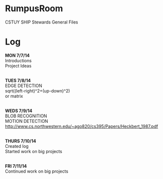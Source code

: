 <html>

<head>
<h1>
RumpusRoom
</h1>
CSTUY SHIP Stewards General Files
</head>

<br>

<body>
<h1>
Log
</h1>

<b>MON 7/7/14</b><br>
Introductions<br>
Project Ideas<br><br>

<b>TUES 7/8/14</b><br>
EDGE DETECTION<br>
sqrt((left-right)^2+(up-down)^2)<br>
or matrix<br><br>

<b>WEDS 7/9/14</b><br>
BLOB RECOGNITION<br>
MOTION DETECTION<br>
http://www.cs.northwestern.edu/~ago820/cs395/Papers/Heckbert_1987.pdf<br><br>

<b>THURS 7/10/14</b><br>
Created log<br>
Started work on big projects<br><br>

<b>FRI 7/11/14</b><br>
Continued work on big projects<br><br>

</body>
</html>
